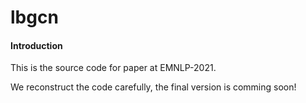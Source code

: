 # lbgcn

#### Introduction
This is the source code for paper at EMNLP-2021.

We reconstruct the code carefully, the final version is comming soon!
